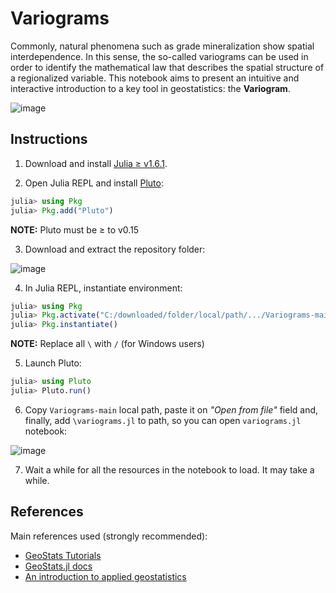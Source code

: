 # Variograms

Commonly, natural phenomena such as grade mineralization show spatial interdependence. In this sense, the so-called variograms can be used in order to identify the mathematical law that describes the spatial structure of a regionalized variable. This notebook aims to present an intuitive and interactive introduction to a key tool in geostatistics: the **Variogram**.

![image](https://user-images.githubusercontent.com/63740520/123526403-0915a880-d6ae-11eb-8a5d-f53d5d57c968.png)

## Instructions

1. Download and install [Julia ≥ v1.6.1](https://julialang.org/downloads/).

2. Open Julia REPL and install [Pluto](https://github.com/fonsp/Pluto.jl):
```julia
julia> using Pkg
julia> Pkg.add("Pluto")
```
**NOTE:** Pluto must be ≥ to v0.15

3. Download and extract the repository folder:

![image](https://user-images.githubusercontent.com/63740520/123525964-01083980-d6ab-11eb-9c11-e02875ae1c71.png)

4. In Julia REPL, instantiate environment:
```julia
julia> using Pkg
julia> Pkg.activate("C:/downloaded/folder/local/path/.../Variograms-main")
julia> Pkg.instantiate()
```
**NOTE:** Replace all `\` with `/` (for Windows users)

5. Launch Pluto:
```julia
julia> using Pluto
julia> Pluto.run()
```

6. Copy `Variograms-main` local path, paste it on *"Open from file"* field and, finally, add `\variograms.jl` to path, so you can open `variograms.jl` notebook:

![image](https://user-images.githubusercontent.com/63740520/123525997-46c50200-d6ab-11eb-8752-19cb623badfb.png)

7. Wait a while for all the resources in the notebook to load. It may take a while.

## References

Main references used (strongly recommended):

- [GeoStats Tutorials](https://github.com/JuliaEarth/GeoStatsTutorials)
- [GeoStats.jl docs](https://juliaearth.github.io/GeoStats.jl/stable/index.html)
- [An introduction to applied geostatistics](https://www.amazon.com.br/Introduction-Applied-Geostatistics-Edward-Isaaks/dp/0195050134)
